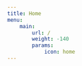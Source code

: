 ```yaml
---
title: Home
menu:
    main: 
        url: /
        weight: -140
        params:
            icon: home
---
```

